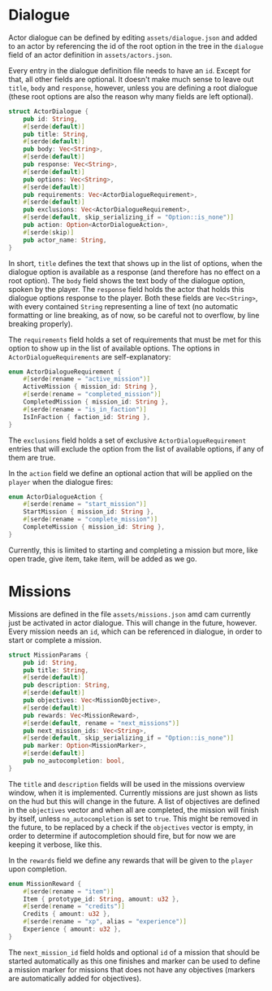 # Dialogue

Actor dialogue can be defined by editing `assets/dialogue.json` and added to an actor by referencing the id of the root option in the tree in the `dialogue` field of an actor definition in `assets/actors.json`.

Every entry in the dialogue definition file needs to have an `id`. Except for that, all other fields are optional. It doesn't make much sense to leave out `title`, `body` and `response`, however, unless you are defining a root dialogue (these root options are also the reason why many fields are left optional).

```rust
struct ActorDialogue {
    pub id: String,
    #[serde(default)]
    pub title: String,
    #[serde(default)]
    pub body: Vec<String>,
    #[serde(default)]
    pub response: Vec<String>,
    #[serde(default)]
    pub options: Vec<String>,
    #[serde(default)]
    pub requirements: Vec<ActorDialogueRequirement>,
    #[serde(default)]
    pub exclusions: Vec<ActorDialogueRequirement>,
    #[serde(default, skip_serializing_if = "Option::is_none")]
    pub action: Option<ActorDialogueAction>,
    #[serde(skip)]
    pub actor_name: String,
}
```

In short, `title` defines the text that shows up in the list of options, when the dialogue option is available as a response (and therefore has no effect on a root option).
The `body` field shows the text body of the dialogue option, spoken by the player. The `response` field holds the actor that holds this dialogue options response to the player.
Both these fields are `Vec<String>`, with every contained `String` representing a line of text (no automatic formatting or line breaking, as of now, so be careful not to overflow, by line breaking properly).

The `requirements` field holds a set of requirements that must be met for this option to show up in the list of available options. The options in `ActorDialogueRequirements` are self-explanatory:

```rust
enum ActorDialogueRequirement {
    #[serde(rename = "active_mission")]
    ActiveMission { mission_id: String },
    #[serde(rename = "completed_mission")]
    CompletedMission { mission_id: String },
    #[serde(rename = "is_in_faction")]
    IsInFaction { faction_id: String },
}
```

The `exclusions` field holds a set of exclusive `ActorDialogueRequirement` entries that will exclude the option from the list of available options, if any of them are true.

In the `action` field we define an optional action that will be applied on the `player` when the dialogue fires:

```rust
enum ActorDialogueAction {
    #[serde(rename = "start_mission")]
    StartMission { mission_id: String },
    #[serde(rename = "complete_mission")]
    CompleteMission { mission_id: String },
}
```

Currently, this is limited to starting and completing a mission but more, like open trade, give item, take item, will be added as we go.

# Missions

Missions are defined in the file `assets/missions.json` amd cam currently just be activated in actor dialogue. This will change in the future, however.
Every mission needs an `id`, which can be referenced in dialogue, in order to start or complete a mission.
```rust
struct MissionParams {
    pub id: String,
    pub title: String,
    #[serde(default)]
    pub description: String,
    #[serde(default)]
    pub objectives: Vec<MissionObjective>,
    #[serde(default)]
    pub rewards: Vec<MissionReward>,
    #[serde(default, rename = "next_missions")]
    pub next_mission_ids: Vec<String>,
    #[serde(default, skip_serializing_if = "Option::is_none")]
    pub marker: Option<MissionMarker>,
    #[serde(default)]
    pub no_autocompletion: bool,
}
```

The `title` and `description` fields will be used in the missions overview window, when it is implemented. Currently missions are just shown as lists on the hud but this will change in the future.
A list of objectives are defined in the `objectives` vector and when all are completed, the mission will finish by itself, unless `no_autocompletion` is set to `true`.
This might be removed in the future, to be replaced by a check if the `objectives` vector is empty, in order to determine if autocompletion should fire, but for now we are keeping it verbose, like this.

In the `rewards` field we define any rewards that will be given to the `player` upon completion.

```rust
enum MissionReward {
    #[serde(rename = "item")]
    Item { prototype_id: String, amount: u32 },
    #[serde(rename = "credits")]
    Credits { amount: u32 },
    #[serde(rename = "xp", alias = "experience")]
    Experience { amount: u32 },
}
```

The `next_mission_id` field holds and optional `id` of a mission that should be started automatically as this one finishes and marker can be used to define a mission marker for missions that does not have any objectives (markers are automatically added for objectives).
